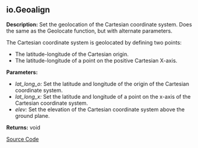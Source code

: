## io.Geoalign  
  
  
**Description:** Set the geolocation of the Cartesian coordinate system.
Does the same as the Geolocate function, but with alternate parameters.


The Cartesian coordinate system is geolocated by defining two points:
- The latitude-longitude of the Cartesian origin.
- The latitude-longitude of a point on the positive Cartesian X-axis.

  
  
**Parameters:**  
  * *lat\_long\_o:* Set the latitude and longitude of the origin of the Cartesian coordinate
system.  
  * *lat\_long\_x:* Set the latitude and longitude of a point on the x-axis of the Cartesian
coordinate system.  
  * *elev:* Set the elevation of the Cartesian coordinate system above the ground plane.  
  
**Returns:** void  

[Source Code](https://github.com/design-automation/mobius-sim-funcs/blob/main/src/modules/functions/io/Geoalign.ts) 